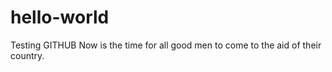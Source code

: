 # hello-world
Testing GITHUB
Now is the time for all good men to come to the aid of their country. 
